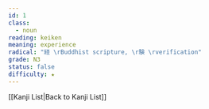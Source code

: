 ```yaml
---
id: 1
class:
  - noun
reading: keiken
meaning: experience
radical: "経 \rBuddhist scripture, \r験 \rverification"
grade: N3
status: false
difficulty: ★
---
```

[[Kanji List|Back to Kanji List]]